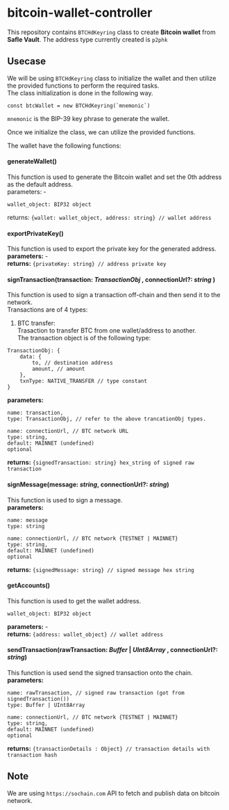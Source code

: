 # bitcoin-wallet-controller

This repository contains `BTCHdKeyring` class to create **Bitcoin wallet** from **Safle Vault**. The address type currently created is `p2phk`


## Usecase

We will be using `BTCHdKeyring` class to initialize the wallet and then utilize the provided functions to perform the required tasks. <br />
The class initialization is done in the following way.

```
const btcWallet = new BTCHdKeyring(`mnemonic`)
```

`mnemonic` is the BIP-39 key phrase to generate the wallet.

Once we initialize the class, we can utilize the provided functions.

The wallet have the following functions:

#### generateWallet()

This function is used to generate the Bitcoin wallet and set the 0th address as the default address. <br />
parameters: - <br />
```
wallet_object: BIP32 object
```
returns: `{wallet: wallet_object, address: string} // wallet address`

#### exportPrivateKey()

This function is used to export the private key for the generated address. <br />
**parameters:** - <br />
**returns:** `{privateKey: string} // address private key`

#### signTransaction(transaction: _TransactionObj_ , connectionUrl?: _string_ )

This function is used to sign a transaction off-chain and then send it to the network.<br /> Transactions are of 4 types:

1. BTC transfer:<br />
   Trasaction to transfer BTC from one wallet/address to another.<br />The transaction object is of the following type:

```
TransactionObj: {
    data: {
        to, // destination address
        amount, // amount
    },
    txnType: NATIVE_TRANSFER // type constant
}
```


**parameters:**

```
name: transaction,
type: TransactionObj, // refer to the above trancationObj types.

name: connectionUrl, // BTC network URL
type: string,
default: MAINNET (undefined)
optional
```

**returns:** `{signedTransaction: string} hex_string of signed raw transaction`

#### signMessage(message: _string_, connectionUrl?: _string_)

This function is used to sign a message. <br />
**parameters:**

```
name: message
type: string

name: connectionUrl, // BTC network {TESTNET | MAINNET}
type: string,
default: MAINNET (undefined)
optional
```

**returns:** `{signedMessage: string} // signed message hex string`

#### getAccounts()

This function is used to get the wallet address. <br />
```
wallet_object: BIP32 object
```
**parameters:** - <br />
**returns:** `{address: wallet_object} // wallet address`

#### sendTransaction(rawTransaction: _Buffer_ | _UInt8Array_ , connectionUrl?: _string_)

This function is used send the signed transaction onto the chain. <br />
**parameters:**

```
name: rawTransaction, // signed raw transaction (got from signedTransaction())
type: Buffer | UInt8Array

name: connectionUrl, // BTC network {TESTNET | MAINNET}
type: string,
default: MAINNET (undefined)
optional
```

**returns:** `{transactionDetails : Object} // transaction details with transaction hash`


## Note

We are using `https://sochain.com` API to fetch and publish data on bitcoin network. 